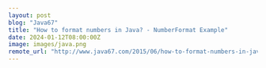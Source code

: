 ```yaml
---
layout: post
blog: "Java67"
title: "How to format numbers in Java? - NumberFormat Example"
date: 2024-01-12T08:00:00Z
image: images/java.png
remote_url: "http://www.java67.com/2015/06/how-to-format-numbers-in-java.html"
---
```

